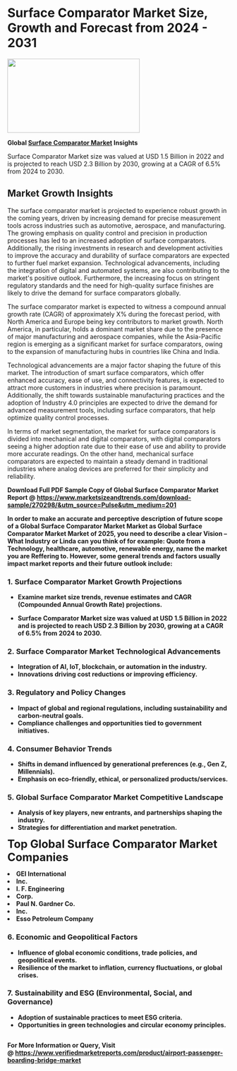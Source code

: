 <H1>Surface Comparator Market Size, Growth and Forecast from 2024 - 2031</H1><img class="aligncenter size-medium wp-image-584254" src="https://thirdeyenews.in/wp-content/uploads/2024/09/Global-Market-Research-300x168.jpeg" alt="" width="300" height="168" /><p><strong>Global&nbsp;<a href="https://www.marketsizeandtrends.com/download-sample/270298/&amp;utm_source=Pulse&amp;utm_medium=201">Surface Comparator Market</a> Insights</strong></p><p>Surface Comparator Market size was valued at USD 1.5 Billion in 2022 and is projected to reach USD 2.3 Billion by 2030, growing at a CAGR of 6.5% from 2024 to 2030.</p><p><h2>Market Growth Insights</h2> <p>The surface comparator market is projected to experience robust growth in the coming years, driven by increasing demand for precise measurement tools across industries such as automotive, aerospace, and manufacturing. The growing emphasis on quality control and precision in production processes has led to an increased adoption of surface comparators. Additionally, the rising investments in research and development activities to improve the accuracy and durability of surface comparators are expected to further fuel market expansion. Technological advancements, including the integration of digital and automated systems, are also contributing to the market's positive outlook. Furthermore, the increasing focus on stringent regulatory standards and the need for high-quality surface finishes are likely to drive the demand for surface comparators globally.</p> <p><strong></strong></p> <p>The surface comparator market is expected to witness a compound annual growth rate (CAGR) of approximately X% during the forecast period, with North America and Europe being key contributors to market growth. North America, in particular, holds a dominant market share due to the presence of major manufacturing and aerospace companies, while the Asia-Pacific region is emerging as a significant market for surface comparators, owing to the expansion of manufacturing hubs in countries like China and India.</p> <p>Technological advancements are a major factor shaping the future of this market. The introduction of smart surface comparators, which offer enhanced accuracy, ease of use, and connectivity features, is expected to attract more customers in industries where precision is paramount. Additionally, the shift towards sustainable manufacturing practices and the adoption of Industry 4.0 principles are expected to drive the demand for advanced measurement tools, including surface comparators, that help optimize quality control processes.</p> <p>In terms of market segmentation, the market for surface comparators is divided into mechanical and digital comparators, with digital comparators seeing a higher adoption rate due to their ease of use and ability to provide more accurate readings. On the other hand, mechanical surface comparators are expected to maintain a steady demand in traditional industries where analog devices are preferred for their simplicity and reliability.</p> <p><strong></p><p><span class=""><strong>Download Full PDF Sample Copy of Global Surface Comparator Market Report</strong> @ <a href="https://www.marketsizeandtrends.com/download-sample/270298/&amp;utm_source=Pulse&amp;utm_medium=201" target="_blank">https://www.marketsizeandtrends.com/download-sample/270298/&amp;utm_source=Pulse&amp;utm_medium=201</a></span></p><p>In order to make an accurate and perceptive description of future scope of a Global&nbsp;Surface Comparator Market Market as Global&nbsp;Surface Comparator Market Market of 2025, you need to describe a clear Vision &ndash; What Industry or Linda can you think of for example: Quote from a Technology, healthcare, automotive, renewable energy, name the market you are Reffering to. However, some general trends and factors usually impact market reports and their future outlook include:</p><h3>1.&nbsp;<strong>Surface Comparator Market Growth Projections</strong></h3><ul><li>Examine market size trends, revenue estimates and CAGR (Compounded Annual Growth Rate) projections.</li><li><p>Surface Comparator Market size was valued at USD 1.5 Billion in 2022 and is projected to reach USD 2.3 Billion by 2030, growing at a CAGR of 6.5% from 2024 to 2030.</p></li></ul><h3>2.&nbsp;<strong>Surface Comparator Market Technological Advancements</strong></h3><ul><li>Integration of AI, IoT, blockchain, or automation in the industry.</li><li>Innovations driving cost reductions or improving efficiency.</li></ul><h3>3.&nbsp;<strong>Regulatory and Policy Changes</strong></h3><ul><li>Impact of global and regional regulations, including sustainability and carbon-neutral goals.</li><li>Compliance challenges and opportunities tied to government initiatives.</li></ul><h3>4.&nbsp;<strong>Consumer Behavior Trends</strong></h3><ul><li>Shifts in demand influenced by generational preferences (e.g., Gen Z, Millennials).</li><li>Emphasis on eco-friendly, ethical, or personalized products/services.</li></ul><h3>5.&nbsp;<strong>Global Surface Comparator Market Competitive Landscape</strong></h3><ul><li>Analysis of key players, new entrants, and partnerships shaping the industry.</li><li>Strategies for differentiation and market penetration.</li></ul><p data-pm-slice="1 1 []"><span style="color: inherit; font-family: inherit; font-size: 25px;">Top Global Surface Comparator Market Companies</span></p><div class="" data-test-id=""><p><li>GEI International</li><li> Inc.</li><li> I. F. Engineering</li><li> Corp.</li><li> Paul N. Gardner Co.</li><li> Inc.</li><li> Esso Petroleum Company</li></p></div><h3>6.&nbsp;<strong>Economic and Geopolitical Factors</strong></h3><ul><li>Influence of global economic conditions, trade policies, and geopolitical events.</li><li>Resilience of the market to inflation, currency fluctuations, or global crises.</li></ul><h3>7.&nbsp;<strong>Sustainability and ESG (Environmental, Social, and Governance)</strong></h3><ul><li>Adoption of sustainable practices to meet ESG criteria.</li><li>Opportunities in green technologies and circular economy principles.</li></ul><h2><strong style="font-size: 14px;">For More Information or Query, Visit @&nbsp;</strong><a style="background-color: #ffffff; font-size: 14px;" href="https://www.marketsizeandtrends.com/report/surface-comparator-market/" target="_blank">https://www.verifiedmarketreports.com/product/airport-passenger-boarding-bridge-market</a></h2>
